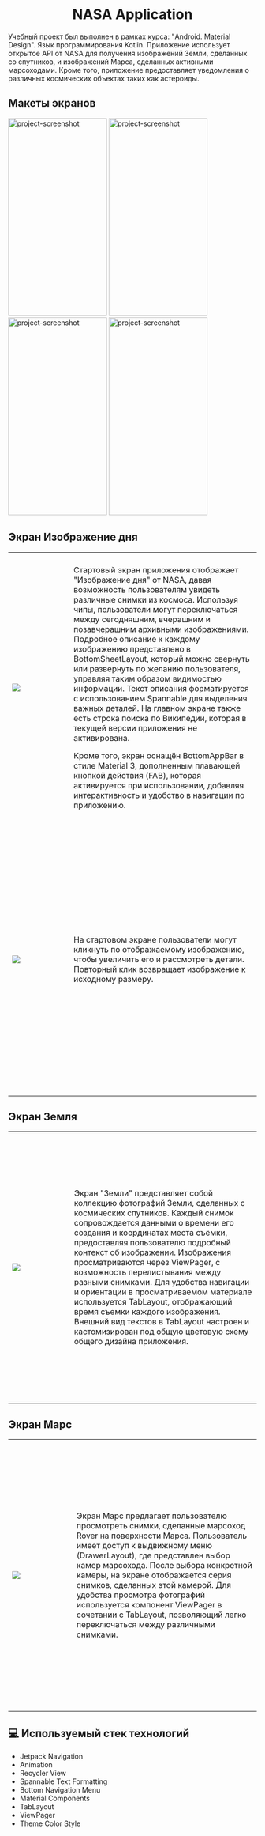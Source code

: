 <h1 align="center" id="title">NASA Application</h1>

<p id="description">
Учебный проект был выполнен в рамках курса: "Android. Material Design". Язык программирования Kotlin. Приложение использует открытое API от NASA для получения изображений Земли, сделанных со спутников, и изображений Марса, сделанных активными марсоходами. Кроме того, приложение предоставляет уведомления о различных космических объектах таких как астероиды.
</p>

<h2>Макеты экранов</h2>

<img src="https://gdurl.com/c1ZE" alt="project-screenshot" width="200" height="400/">    <img src="https://gdurl.com/h4bG" alt="project-screenshot" width="200" height="400/">    <img src="https://gdurl.com/qC91" alt="project-screenshot" width="200" height="400/">
<img src="https://gdurl.com/BXLI" alt="project-screenshot" width="200" height="400/"> 

<h2>Экран Изображение дня</h2> 

<table>
  <tr>
    <td width="300" height="550">
      <img src="https://gdurl.com/jvzc"  />
    </td>
    <td width="800">
      <p>
      Стартовый экран приложения отображает "Изображение дня" от NASA, давая возможность пользователям увидеть различные снимки из космоса. Используя чипы, пользователи могут                   переключаться между сегодняшним, вчерашним и позавчерашним архивными изображениями. Подробное описание к каждому изображению представлено в BottomSheetLayout, который можно свернуть или развернуть по желанию пользователя, управляя таким образом видимостью информации. Текст описания форматируется с использованием Spannable для выделения важных деталей. На главном экране также есть строка поиска по Википедии, которая в текущей версии приложения не активирована.
      </p>
      <p>
      Кроме того, экран оснащён BottomAppBar в стиле Material 3, дополненным плавающей кнопкой действия (FAB), которая активируется при использовании, добавляя интерактивность и удобство в навигации по приложению.
        </p>
    </td>
  </tr>
  <tr>
    <td width="300" height="550">
      <img src="https://gdurl.com/MXWg"  />
    </td>
    <td width="800">
      <p>
      На стартовом экране пользователи могут кликнуть по отображаемому изображению, чтобы увеличить его и рассмотреть детали. Повторный клик возвращает изображение к исходному размеру.
        </p>
    </td>
  </tr>
</table>

<h2>Экран Земля</h2> 

<table>
  <tr>
    <td width="300" height="550">
      <img src="https://gdurl.com/fQ1y"  />
    </td>
    <td width="800">
      <p>
      Экран "Земли" представляет собой коллекцию фотографий Земли, сделанных с космических спутников. Каждый снимок сопровождается данными о времени его создания и координатах места съёмки, предоставляя пользователю подробный контекст об изображении. Изображения просматриваются через ViewPager, с возможность перелистывания между разными снимками. Для удобства навигации и ориентации в просматриваемом материале используется TabLayout, отображающий время съемки каждого изображения. Внешний вид текстов в TabLayout настроен и кастомизирован под общую цветовую схему общего дизайна приложения.
      </p>
    </td>
  </tr>
</table>

<h2>Экран Марс</h2> 

<table>
  <tr>
    <td width="300" height="550">
      <img src="https://gdurl.com/M9ZF"  />
    </td>
    <td width="800">
      <p>
      Экран Марс предлагает пользователю просмотреть снимки, сделанные марсоход Rover на поверхности Марса. Пользователь имеет доступ к выдвижному меню (DrawerLayout), где представлен выбор камер марсохода. После выбора конкретной камеры, на экране отображается серия снимков, сделанных этой камерой. Для удобства просмотра фотографий используется компонент ViewPager в сочетании с TabLayout, позволяющий легко переключаться между различными снимками.
      </p>
    </td>
  </tr>
</table>


<h2>💻 Используемый стек технологий</h2>

*   Jetpack Navigation
*   Animation
*   Recycler View
*   Spannable Text Formatting
*   Bottom Navigation Menu
*   Material Components
*   TabLayout
*   ViewPager
*   Theme Color Style
